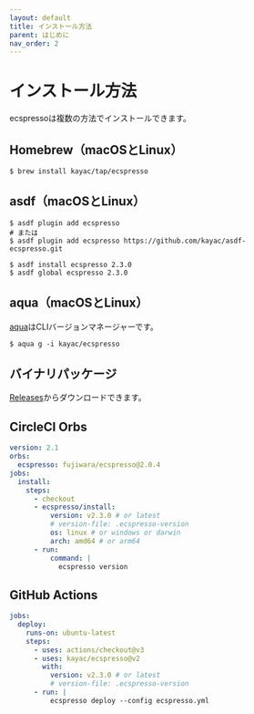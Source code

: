 ```yaml
---
layout: default
title: インストール方法
parent: はじめに
nav_order: 2
---
```


# インストール方法

ecspressoは複数の方法でインストールできます。

## Homebrew（macOSとLinux）

```console
$ brew install kayac/tap/ecspresso
```

## asdf（macOSとLinux）

```console
$ asdf plugin add ecspresso
# または
$ asdf plugin add ecspresso https://github.com/kayac/asdf-ecspresso.git

$ asdf install ecspresso 2.3.0
$ asdf global ecspresso 2.3.0
```

## aqua（macOSとLinux）

[aqua](https://aquaproj.github.io/)はCLIバージョンマネージャーです。

```console
$ aqua g -i kayac/ecspresso
```

## バイナリパッケージ

[Releases](https://github.com/kayac/ecspresso/releases)からダウンロードできます。

## CircleCI Orbs

```yaml
version: 2.1
orbs:
  ecspresso: fujiwara/ecspresso@2.0.4
jobs:
  install:
    steps:
      - checkout
      - ecspresso/install:
          version: v2.3.0 # or latest
          # version-file: .ecspresso-version
          os: linux # or windows or darwin
          arch: amd64 # or arm64
      - run:
          command: |
            ecspresso version
```

## GitHub Actions

```yml
jobs:
  deploy:
    runs-on: ubuntu-latest
    steps:
      - uses: actions/checkout@v3
      - uses: kayac/ecspresso@v2
        with:
          version: v2.3.0 # or latest
          # version-file: .ecspresso-version
      - run: |
          ecspresso deploy --config ecspresso.yml
```
